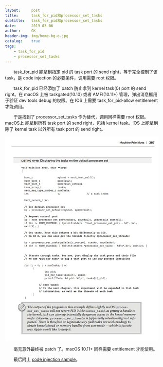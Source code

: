 ```yaml
---
layout:     post
title:      task_for_pid和processor_set_tasks
subtitle:   task_for_pid和processor_set_tasks
date:       2019-03-06
author:     GK
header-img: img/home-bg-o.jpg
catalog:    true
tags:
    - task_for_pid
    - processor_set_tasks
---
```


&emsp;&emsp;task_for_pid 能拿到指定 pid 的 task port 的 send right，等于完全控制了该 task，是 code injection 的必要条件，调用需要 root 权限。

&emsp;&emsp;task_for_pid 已经添加了 patch 防止拿到 kernel task(0) port 的 send right。在 macOS 上被 taskgated(10.10) 或者 AMFI(10.11+) 管理，弹出消息框用于验证 dev tools debug 的权限。在 IOS 上需要 task_for_pid-allow entitlement 才能调用。

&emsp;&emsp;于是找到了 processor_set_tasks 作为替代，调用同样需要 root 权限。macOS上 能拿到所有 task port 的 send right，包括 kernel task。IOS 上能拿到除了 kernel task 以外所有 task port 的 send right。

![ipc](/img/post-processor_set_tasks.jpg)

&emsp;&emsp;毫无意外最终被 patch 了。macOS 10.11+ 同样需要 entitlement 才能使用。

&emsp;&emsp;最后附上 [code injection sample](http://newosxbook.com/src.jl?tree=listings&file=inject.c)。